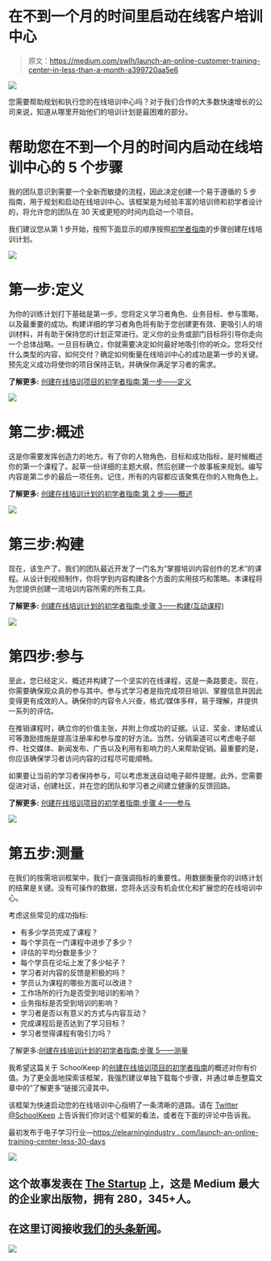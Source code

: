 # 在不到一个月的时间里启动在线客户培训中心

> 原文：<https://medium.com/swlh/launch-an-online-customer-training-center-in-less-than-a-month-a399720aa5e6>

![](img/a371193d744d603a426a8d9fd3c1b57e.png)

您需要帮助规划和执行您的在线培训中心吗？对于我们合作的大多数快速增长的公司来说，知道从哪里开始他们的培训计划是最困难的部分。

# 帮助您在不到一个月的时间内启动在线培训中心的 5 个步骤

我的团队意识到需要一个全新而敏捷的流程，因此决定创建一个易于遵循的 5 步指南，用于规划和启动在线培训中心。该框架是为经验丰富的培训师和初学者设计的，将允许您的团队在 30 天或更短的时间内启动一个项目。

我们建议您从第 1 步开始，按照下面显示的顺序按照[初学者指南](https://www.schoolkeep.com/beginners-guide-to-online-training?utm_campaign=elearningindustry.com&utm_source=%2Flaunch-an-online-training-center-less-30-days&utm_medium=link)的步骤创建在线培训计划。

![](img/c5e7e0ea59edc6b3a42119182489f2ef.png)

# 第一步:定义

为你的训练计划打下基础是第一步。您将定义学习者角色、业务目标、参与策略，以及最重要的成功。构建详细的学习者角色将有助于您创建更有效、更吸引人的培训材料，并有助于保持您的计划正常进行。定义你的业务或部门目标将引导你走向一个总体战略。一旦目标确立，你就需要决定如何最好地吸引你的听众。您将交付什么类型的内容，如何交付？确定如何衡量在线培训中心的成功是第一步的关键。预先定义成功将使你的项目保持正轨，并确保你满足学习者的需求。

**了解更多:** [创建在线培训项目的初学者指南:第一步——定义](https://www.schoolkeep.com/beginners-guide-to-online-training/define-persona-and-goals?utm_campaign=elearningindustry.com&utm_source=%2Flaunch-an-online-training-center-less-30-days&utm_medium=link#step-content-1)

![](img/825fbe8246f20d9bfe6eadae6850e598.png)

# 第二步:概述

这是你需要发挥创造力的地方。有了你的人物角色、目标和成功指标，是时候概述你的第一个课程了。起草一份详细的主题大纲，然后创建一个故事板来规划。编写内容是第二步的最后一项任务。记住，所有的内容都应该聚焦在你的人物角色上。

**了解更多:** [创建在线培训计划的初学者指南:第 2 步——概述](https://www.schoolkeep.com/beginners-guide-to-online-training/outline-your-first-course?utm_campaign=elearningindustry.com&utm_source=%2Flaunch-an-online-training-center-less-30-days&utm_medium=link#step-content-2)

![](img/59ca2f9452d8191461439d05205f3bf8.png)

# 第三步:构建

现在，该生产了。我们的团队最近开发了一门名为“掌握培训内容创作的艺术”的课程。从设计到视频制作，你将学到内容构建各个方面的实用技巧和策略。本课程将为您提供创建一流培训内容所需的所有工具。

**了解更多:** [创建在线培训计划的初学者指南:步骤 3——构建(互动课程)](https://www.schoolkeep.com/beginners-guide-to-online-training/build-the-course?utm_campaign=elearningindustry.com&utm_source=%2Flaunch-an-online-training-center-less-30-days&utm_medium=link#step-content-3)

![](img/c3abe54284a09479f06eeed97b60da07.png)

# 第四步:参与

至此，您已经定义、概述并构建了一个坚实的在线课程，这是一条路要走。现在，你需要确保观众真的参与其中。参与式学习者是指完成项目培训、掌握信息并因此变得更有成效的人。确保你的内容令人兴奋，格式/媒体多样，易于理解，并提供一系列的评估。

在推销课程时，确立你的价值主张，并附上你成功的证据。认证、奖金、津贴或认可等激励措施是提高注册率和参与度的好方法。当然，分销渠道可以考虑电子邮件、社交媒体、新闻发布、广告以及利用有影响力的人来帮助促销。最重要的是，你应该确保学习者访问内容的过程尽可能顺畅。

如果要让当前的学习者保持参与，可以考虑发送自动电子邮件提醒。此外，您需要促进对话，创建社区，并在您的团队和学习者之间建立健康的反馈回路。

**了解更多:** [创建在线培训项目的初学者指南:步骤 4——参与](https://www.schoolkeep.com/beginners-guide-to-online-training/engage-your-target-learners?utm_campaign=elearningindustry.com&utm_source=%2Flaunch-an-online-training-center-less-30-days&utm_medium=link#step-content-4)

![](img/27f18382048e56cae4074b29515cd98b.png)

# 第五步:测量

在我们的按需培训框架中，我们一直强调指标的重要性。用数据衡量你的训练计划的结果是关键。没有可操作的数据，您将永远没有机会优化和扩展您的在线培训中心。

考虑这些常见的成功指标:

*   有多少学员完成了课程？
*   每个学员在一门课程中进步了多少？
*   评估的平均分数是多少？
*   每个学员在论坛上发了多少帖子？
*   学习者对内容的反馈是积极的吗？
*   学员认为课程的哪些方面可以改进？
*   工作场所的行为是否受到培训的影响？
*   业务指标是否受到培训的影响？
*   学习者是否以有意义的方式与内容互动？
*   完成课程后是否达到了学习目标？
*   学习者觉得课程有吸引力吗？

了解更多:[创建在线培训计划的初学者指南:步骤 5——测量](https://www.schoolkeep.com/beginners-guide-to-online-training/measure-the-success-of-your-program?utm_campaign=elearningindustry.com&utm_source=%2Flaunch-an-online-training-center-less-30-days&utm_medium=link#step-content-5)

我希望这篇关于 SchoolKeep 的[创建在线培训项目的初学者指南](https://www.schoolkeep.com/beginners-guide-to-online-training?utm_campaign=elearningindustry.com&utm_source=%2Flaunch-an-online-training-center-less-30-days&utm_medium=link)的概述对你有价值。为了更全面地探索该框架，我强烈建议单独下载每个步骤，并通过单击整篇文章中的“了解更多”链接沉浸其中。

该框架为快速启动您的在线培训中心指明了一条清晰的道路。请在 [Twitter @SchoolKeep](https://twitter.com/schoolkeep?utm_campaign=elearningindustry.com&utm_source=%2Flaunch-an-online-training-center-less-30-days&utm_medium=link) 上告诉我们你对这个框架的看法，或者在下面的评论中告诉我。

最初发布于电子学习行业—[https://elearningindustry . com/launch-an-online-training-center-less-30-days](https://elearningindustry.com/launch-an-online-training-center-less-30-days)

![](img/731acf26f5d44fdc58d99a6388fe935d.png)

## 这个故事发表在 [The Startup](https://medium.com/swlh) 上，这是 Medium 最大的企业家出版物，拥有 280，345+人。

## 在这里订阅接收[我们的头条新闻](http://growthsupply.com/the-startup-newsletter/)。

![](img/731acf26f5d44fdc58d99a6388fe935d.png)